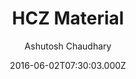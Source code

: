 ---
layout: JamstackTheme
title: HCZ Material
github: https://github.com/codeasashu/hcz-jekyll-blog
demo: https://codeasashu.github.io/hcz-jekyll-blog/
author: Ashutosh Chaudhary
ssg: Jekyll
date: 2016-06-02T07:30:03.000Z
description: A simple material theme for blogger
stale: true
---